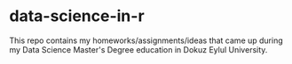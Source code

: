 # data-science-in-r

This repo contains my homeworks/assignments/ideas that came up during my Data Science Master's Degree education in Dokuz Eylul University.
